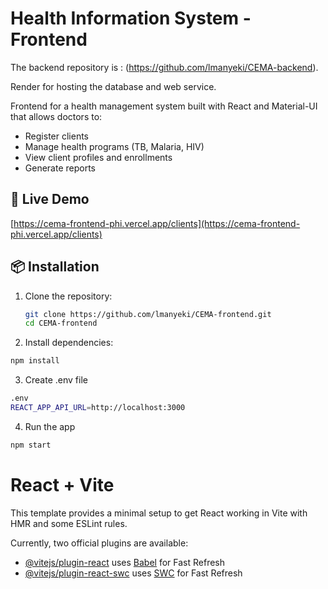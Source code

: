 # Health Information System - Frontend

The backend repository is : (https://github.com/lmanyeki/CEMA-backend).

Render for hosting the database and web service. 

Frontend for a health management system built with React and Material-UI that allows doctors to:
- Register clients
- Manage health programs (TB, Malaria, HIV)
- View client profiles and enrollments
- Generate reports

## 🚀 Live Demo
[https://cema-frontend-phi.vercel.app/clients](https://cema-frontend-phi.vercel.app/clients)

## 📦 Installation

1. Clone the repository:
   ```bash
   git clone https://github.com/lmanyeki/CEMA-frontend.git
   cd CEMA-frontend
    ```

2. Install dependencies:
```bash
npm install
```

3. Create .env file
``` bash
.env
REACT_APP_API_URL=http://localhost:3000 
```

4. Run the app
```bash
npm start
```

# React + Vite

This template provides a minimal setup to get React working in Vite with HMR and some ESLint rules.

Currently, two official plugins are available:

- [@vitejs/plugin-react](https://github.com/vitejs/vite-plugin-react/blob/main/packages/plugin-react/README.md) uses [Babel](https://babeljs.io/) for Fast Refresh
- [@vitejs/plugin-react-swc](https://github.com/vitejs/vite-plugin-react-swc) uses [SWC](https://swc.rs/) for Fast Refresh
